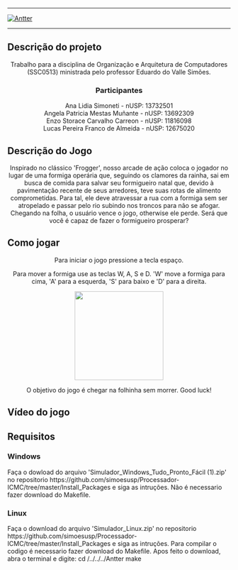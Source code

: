 <hr>

<a href="https://github.com/AngelaMunante/Antter">
  <img src="https://cdn.discordapp.com/attachments/738046223763898415/1048902843165327441/antter.png" align="center" alt="Antter" title="Antter">
</a>

<hr>

<h2>Descrição do projeto</h2>
<p align="center">Trabalho para a disciplina de Organização e Arquitetura de Computadores (SSC0513) ministrada pelo professor Eduardo do Valle Simões. </p>

<h3 align="center">Participantes</h3>
<p align="center">Ana Lidia Simoneti - nUSP: 13732501 
                  <br>Angela Patricia Mestas Muñante - nUSP: 13692309 
                  <br>Enzo Storace Carvalho Carreon - nUSP: 11816098 
                  <br>Lucas Pereira Franco de Almeida - nUSP: 12675020 </p>

<h2>Descrição do Jogo</h2>
<p align="center"> Inspirado no clássico 'Frogger', nosso arcade de ação coloca o jogador no lugar de uma formiga operária que, seguindo os clamores da rainha, sai em busca de comida para salvar seu formigueiro natal que, devido à pavimentação recente de seus arredores, teve suas rotas de alimento comprometidas. Para tal, ele deve atravessar a rua com a formiga sem ser atropelado e passar pelo rio subindo nos troncos para não se afogar. Chegando na folha, o usuário vence o jogo, otherwise ele perde. Será que você é capaz de fazer o formigueiro prosperar?</p> 

<h2>Como jogar</h2>
<p align="center"> Para iniciar o jogo pressione a tecla espaço.</p> 
<p align="center"> Para mover a formiga use as teclas W, A, S e D. 'W' move a formiga para cima, 'A' para a esquerda, 'S' para baixo e 'D' para a direita.</p>
<p align="center"> 
 <img src="https://cdn.discordapp.com/attachments/738046223763898415/1048878061300490271/teclas.gif" height="200" width="200"/>
</p>
<p align="center"> O objetivo do jogo é chegar na folhinha sem morrer. Good luck!</p> 

<h2>Vídeo do jogo</h2>
<!-- Colocar imagens um video do jogo -->

<h2>Requisitos</h2>

<h3>Windows</h3>
Faça o dowload do arquivo 'Simulador_Windows_Tudo_Pronto_Fácil (1).zip' no repositorio https://github.com/simoesusp/Processador-ICMC/tree/master/Install_Packages e siga as intruções. Não é necessario fazer download do Makefile.

<h3>Linux</h3>
Faça o download do arquivo 'Simulador_Linux.zip' no repositorio https://github.com/simoesusp/Processador-ICMC/tree/master/Install_Packages e siga as intruções. Para compilar o codigo é necessario fazer download do Makefile. Apos feito o download, abra o terminal e digite:
  cd /../../../Antter
  make
